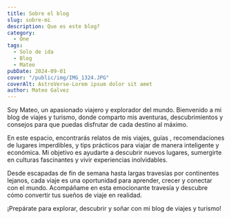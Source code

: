 ```yaml
---
title: Sobre el blog
slug: sobre-mi
description: Que es este blog?
category:
  - One
tags:
  - Solo de ida
  - Blog
  - Mateo
pubDate: 2024-09-01
cover: "/public/img/IMG_1324.JPG"
coverAlt: AstroVerse-Lorem ipsum dolor sit amet
author: Mateo Galvez
---
```



Soy Mateo, un apasionado viajero y explorador del mundo. Bienvenido a mi blog de viajes y turismo, donde comparto mis aventuras, descubrimientos y consejos para que puedas disfrutar de cada destino al máximo.

En este espacio, encontrarás relatos de mis viajes, guías , recomendaciones de lugares imperdibles, y tips prácticos para viajar de manera inteligente y económica. Mi objetivo es ayudarte a descubrir nuevos lugares, sumergirte en culturas fascinantes y vivir experiencias inolvidables.

Desde escapadas de fin de semana hasta largas travesías por continentes lejanos, cada viaje es una oportunidad para aprender, crecer y conectar con el mundo. Acompáñame en esta emocionante travesía y descubre cómo convertir tus sueños de viaje en realidad.

¡Prepárate para explorar, descubrir y soñar con mi blog de viajes y turismo!